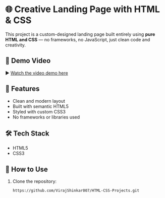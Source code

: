 # 🌐 Creative Landing Page with HTML & CSS

This project is a custom-designed landing page built entirely using **pure HTML and CSS** — no frameworks, no JavaScript, just clean code and creativity.

## 🎥 Demo Video

▶️ [Watch the video demo here](https://www.dropbox.com/scl/fi/zcm18qxa91d46lmarwlnh/vieo.mp4?rlkey=i6ffoj4ch3xx8p90n8ya4i5q9&st=hiqlr9s5&dl=0)

## 🚀 Features

- Clean and modern layout
- Built with semantic HTML5
- Styled with custom CSS3
- No frameworks or libraries used

## 🛠️ Tech Stack

- HTML5
- CSS3

## 📌 How to Use

1. Clone the repository:
   ```bash
   https://github.com/VirajShinkar007/HTML-CSS-Projects.git
